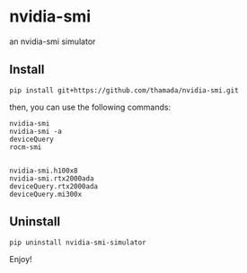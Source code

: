 # nvidia-smi

an nvidia-smi simulator


## Install

```
pip install git+https://github.com/thamada/nvidia-smi.git
```

then, you can use the following commands:

```
nvidia-smi
nvidia-smi -a
deviceQuery
rocm-smi


nvidia-smi.h100x8
nvidia-smi.rtx2000ada
deviceQuery.rtx2000ada
deviceQuery.mi300x
```


## Uninstall

```
pip uninstall nvidia-smi-simulator
```

Enjoy!
